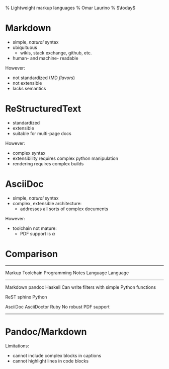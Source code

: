 % Lightweight markup languages
% Omar Laurino
% $\today$

Markdown
========

  * simple, *natural* syntax
  * ubiquituous
    * wikis, stack exchange, github, etc.
  * human- and machine- readable

However:

  * not standardized (MD *flavors*)
  * not extensible
  * lacks semantics

ReStructuredText
================

  * standardized
  * extensible
  * suitable for multi-page docs

However:

  * complex syntax
  * extensibility requires complex python manipulation
  * rendering requires complex builds

AsciiDoc
========

   * simple, *natural* syntax
   * complex, extensible architecture:
     * addresses all sorts of complex documents

However:

   * toolchain not mature:
     * PDF support is $\alpha$

Comparison
==========

--------------------------------------------------------------------------------
Markup            Toolchain       Programming     Notes
Language                          Language
---------------  -------------    --------------  ------------------------------
Markdown          pandoc           Haskell         Can write filters with
                                                   simple Python functions

ReST              sphinx           Python

AsciiDoc          AsciiDoctor      Ruby            No robust PDF support

--------------------------------------------------------------------------------

Pandoc/Markdown
===============

Limitations:

  * cannot include complex blocks in captions
  * cannot highlight lines in code blocks
